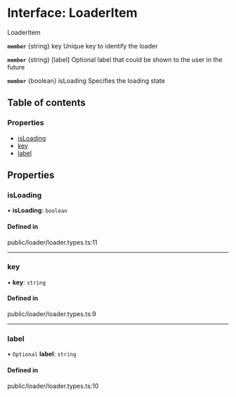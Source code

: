 # Interface: LoaderItem

LoaderItem

**`member`** {string} key Unique key to identify the loader

**`member`** {string} [label] Optional label that could be shown to the user in the future

**`member`** {boolean} isLoading Specifies the loading state

## Table of contents

### Properties

- [isLoading](../wiki/LoaderItem#isloading)
- [key](../wiki/LoaderItem#key)
- [label](../wiki/LoaderItem#label)

## Properties

### isLoading

• **isLoading**: `boolean`

#### Defined in

public/loader/loader.types.ts:11

___

### key

• **key**: `string`

#### Defined in

public/loader/loader.types.ts:9

___

### label

• `Optional` **label**: `string`

#### Defined in

public/loader/loader.types.ts:10
